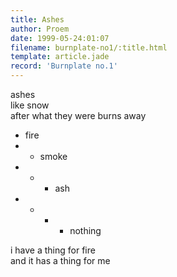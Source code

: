 ```yaml
---
title: Ashes
author: Proem
date: 1999-05-24:01:07
filename: burnplate-no1/:title.html
template: article.jade
record: 'Burnplate no.1'
---
```

ashes  
like snow  
after what they were burns away

- fire  
- - smoke
- - - ash
- - - - nothing  

i have a thing for fire  
and it has a thing for me